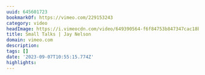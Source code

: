 ```yaml
---
uuid: 645601723
bookmarkOf: https://vimeo.com/229153243
category: video
headImage: https://i.vimeocdn.com/video/649390564-f6f84753b847347cac18bf2e6640446ae69a905cc698781f101ad98172f5c3f6-d_640
title: Small Talks | Jay Nelson
domain: vimeo.com
description: 
tags: []
date: '2023-09-07T10:55:15.774Z'
highlights: 
---
```




